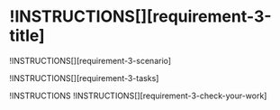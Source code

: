 # !INSTRUCTIONS[][requirement-3-title]

!INSTRUCTIONS[][requirement-3-scenario]

!INSTRUCTIONS[][requirement-3-tasks]

!INSTRUCTIONS[](https://raw.githubusercontent.com/LODSContent/Challenge-V3-Framework/master/Templates/LevelSpecific/Checks/@lab.Variable(difficulty).md)
!INSTRUCTIONS[][requirement-3-check-your-work]

